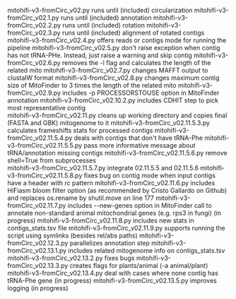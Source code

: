 mitohifi-v3-fromCirc_v02.py	runs until (included) circularization
mitohifi-v3-fromCirc_v02.1.py	runs until (included) annotation
mitohifi-v3-fromCirc_v02.2.py	runs until (included) rotation 
mitohifi-v3-fromCirc_v02.3.py 	runs until (included) alignment of rotated contigs 
mitohifi-v3-fromCirc_v02.4.py	offers reads or contigs mode for running the pipeline
mitohifi-v3-fromCirc_v02.5.py	don't raise exception when contig has not tRNA-PHe. Instead, just raise a warning and skip contig
mitohifi-v3-fromCirc_v02.6.py	removes the -l flag and calculates the length of the related mito
mitohifi-v3-fromCirc_v02.7.py	changes MAFFT output to clustalW format
mitohifi-v3-fromCirc_v02.8.py	changes maximum contig size of MitoFinder to 3 times the length of the related mito
mitohifi-v3-fromCirc_v02.9.py	includes -p PROCESSORSTOUSE option in MitoFinder annotation
mitohifi-v3-fromCirc_v02.10.2.py	includes CDHIT step to pick most representative contig	
mitohifi-v3-fromCirc_v02.11.py	cleans up working directory and copies final (FASTA and GBK) mitogenome to it
mitohifi-v3-fromCirc_v02.11.5.3.py	calculates frameshifts stats for processed contigs
mitohifi-v3-fromCirc_v02.11.5.4.py	deals with contigs that don't have tRNA-Phe
mitohifi-v3-fromCirc_v02.11.5.5.py	pass more informative message about tRNA/annotation missing contigs
mitohifi-v3-fromCirc_v02.11.5.6.py	remove shell=True from subprocesses 		
mitohifi-v3-fromCirc_v02.11.5.7.py	integrate 02.11.5.5 and 02.11.5.6
mitohifi-v3-fromCirc_v02.11.5.8.py	fixes bug on contig mode when input contigs have a header with _rc_ pattern	
mitohifi-v3-fromCirc_v02.11.6.py	includes HiFiasm bloom filter option (as recommended by Cristo Gallardo on Github) and replaces os.rename by shutil.move on line 177
mitohifi-v3-fromCirc_v02.11.7.py	includes --new-genes option in MitoFinder call to annotate non-standard animal mitochondrial genes (e.g. rps3 in fungi) (in progress)
mitohifi-v3-fromCirc_v02.11.8.py	includes new stats in contigs_stats.tsv file 
mitohifi-v3-fromCirc_v02.11.9.py	supports running the script using symlinks (besides rel/abs paths)
mitohifi-v3-fromCirc_v02.12.3.py	parallelizes annotation step
mitohifi-v3-fromCirc_v02.13.1.py	includes related mitogenome info on contigs_stats.tsv
mitohifi-v3-fromCirc_v02.13.2.py	fixes bugs
mitohifi-v3-fromCirc_v02.13.3.py	creates flags for plants/animal (-a animal/plant) 
mitohifi-v3-fromCirc_v02.13.4.py	deal with cases where none contig has tRNA-Phe gene (in progress) 
mitohifi-v3-fromCirc_v02.13.5.py	improves logging (in progress) 
